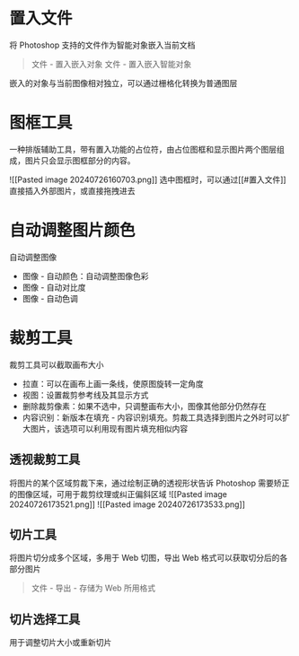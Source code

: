 # 置入文件

将 Photoshop 支持的文件作为智能对象嵌入当前文档

> 文件 - 置入嵌入对象
> 文件 - 置入嵌入智能对象

嵌入的对象与当前图像相对独立，可以通过栅格化转换为普通图层
# 图框工具

一种排版辅助工具，带有置入功能的占位符，由占位图框和显示图片两个图层组成，图片只会显示图框部分的内容。

![[Pasted image 20240726160703.png]]
选中图框时，可以通过[[#置入文件]]直接插入外部图片，或直接拖拽进去
# 自动调整图片颜色

自动调整图像
- 图像 - 自动颜色：自动调整图像色彩
- 图像 - 自动对比度
- 图像 - 自动色调
# 裁剪工具

裁剪工具可以截取画布大小
- 拉直：可以在画布上画一条线，使原图旋转一定角度
- 视图：设置裁剪参考线及其显示方式
- 删除裁剪像素：如果不选中，只调整画布大小，图像其他部分仍然存在
- 内容识别：新版本在填充 - 内容识别填充。剪裁工具选择到图片之外时可以扩大图片，该选项可以利用现有图片填充相似内容
## 透视裁剪工具

将图片的某个区域剪裁下来，通过绘制正确的透视形状告诉 Photoshop 需要矫正的图像区域，可用于裁剪纹理或纠正偏斜区域
![[Pasted image 20240726173521.png]]
![[Pasted image 20240726173533.png]]
## 切片工具

将图片切分成多个区域，多用于 Web 切图，导出 Web 格式可以获取切分后的各部分图片

> 文件 - 导出 - 存储为 Web 所用格式

## 切片选择工具

用于调整切片大小或重新切片